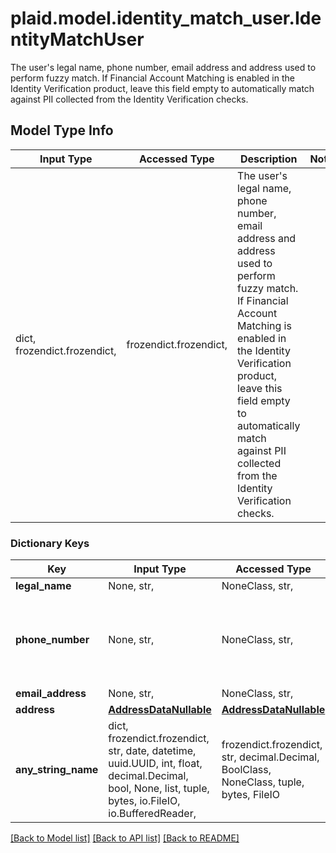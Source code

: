 # plaid.model.identity_match_user.IdentityMatchUser

The user's legal name, phone number, email address and address used to perform fuzzy match. If Financial Account Matching is enabled in the Identity Verification product, leave this field empty to automatically match against PII collected from the Identity Verification checks.

## Model Type Info
Input Type | Accessed Type | Description | Notes
------------ | ------------- | ------------- | -------------
dict, frozendict.frozendict,  | frozendict.frozendict,  | The user&#x27;s legal name, phone number, email address and address used to perform fuzzy match. If Financial Account Matching is enabled in the Identity Verification product, leave this field empty to automatically match against PII collected from the Identity Verification checks. | 

### Dictionary Keys
Key | Input Type | Accessed Type | Description | Notes
------------ | ------------- | ------------- | ------------- | -------------
**legal_name** | None, str,  | NoneClass, str,  | The user&#x27;s full legal name. | [optional] 
**phone_number** | None, str,  | NoneClass, str,  | The user&#x27;s phone number, in E.164 format: +{countrycode}{number}. For example: \&quot;+14151234567\&quot;. Phone numbers provided in other formats will be parsed on a best-effort basis. | [optional] 
**email_address** | None, str,  | NoneClass, str,  | The user&#x27;s email address. | [optional] 
**address** | [**AddressDataNullable**](AddressDataNullable.md) | [**AddressDataNullable**](AddressDataNullable.md) |  | [optional] 
**any_string_name** | dict, frozendict.frozendict, str, date, datetime, uuid.UUID, int, float, decimal.Decimal, bool, None, list, tuple, bytes, io.FileIO, io.BufferedReader,  | frozendict.frozendict, str, decimal.Decimal, BoolClass, NoneClass, tuple, bytes, FileIO | any string name can be used but the value must be the correct type | [optional]

[[Back to Model list]](../../README.md#documentation-for-models) [[Back to API list]](../../README.md#documentation-for-api-endpoints) [[Back to README]](../../README.md)

